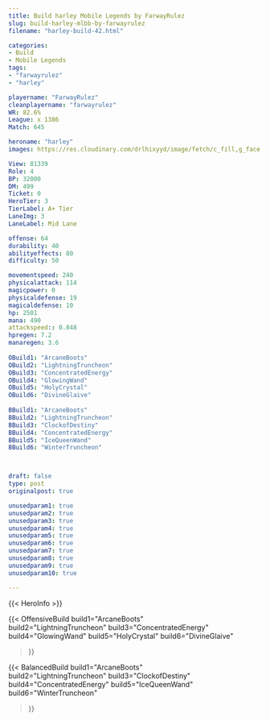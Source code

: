 ```yaml
---
title: Build harley Mobile Legends by FarwayRulez
slug: build-harley-mlbb-by-farwayrulez
filename: "harley-build-42.html"

categories: 
- Build 
- Mobile Legends
tags: 
- "farwayrulez"
- "harley"

playername: "FarwayRulez"
cleanplayername: "farwayrulez"
WR: 82.6%
League: x 1386
Match: 645 

heroname: "harley"
images: https://res.cloudinary.com/drlhixyyd/image/fetch/c_fill,g_face,f_auto/https://cdn2-build.mobagenie.my.id/p/images/banner/full/harley.jpg

View: 81339 
Role: 4 
BP: 32000
DM: 499 
Ticket: 0 
HeroTier: 3 
TierLabel: A+ Tier 
LaneImg: 3
LaneLabel: Mid Lane

offense: 64 
durability: 40 
abilityeffects: 80 
difficulty: 50 

movementspeed: 240
physicalattack: 114
magicpower: 0
physicaldefense: 19
magicaldefense: 10
hp: 2501
mana: 490
attackspeed:: 0.848
hpregen: 7.2
manaregen: 3.6
 
OBuild1: "ArcaneBoots"  
OBuild2: "LightningTruncheon" 
OBuild3: "ConcentratedEnergy" 
OBuild4: "GlowingWand" 
OBuild5: "HolyCrystal" 
OBuild6: "DivineGlaive" 
 
BBuild1: "ArcaneBoots"  
BBuild2: "LightningTruncheon" 
BBuild3: "ClockofDestiny" 
BBuild4: "ConcentratedEnergy" 
BBuild5: "IceQueenWand" 
BBuild6: "WinterTruncheon"



draft: false
type: post
originalpost: true

unusedparam1: true
unusedparam2: true
unusedparam3: true
unusedparam4: true
unusedparam5: true
unusedparam6: true
unusedparam7: true
unusedparam8: true
unusedparam9: true
unusedparam10: true

---
```


{{< HeroInfo >}} 

{{< OffensiveBuild 
build1="ArcaneBoots"  
build2="LightningTruncheon" 
build3="ConcentratedEnergy" 
build4="GlowingWand" 
build5="HolyCrystal" 
build6="DivineGlaive" 
 >}} 

{{< BalancedBuild 
build1="ArcaneBoots"  
build2="LightningTruncheon" 
build3="ClockofDestiny" 
build4="ConcentratedEnergy" 
build5="IceQueenWand" 
build6="WinterTruncheon" 
 >}}

